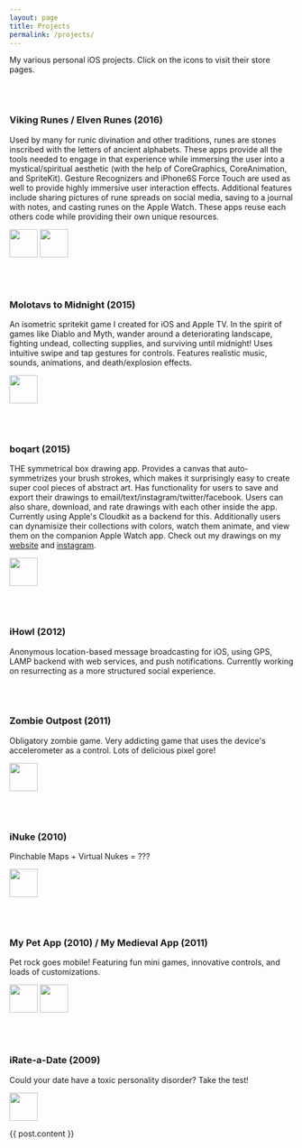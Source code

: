 ```yaml
---
layout: page
title: Projects
permalink: /projects/
---
```

My various personal iOS projects. Click on the icons to visit their store pages.

<br><br>
### Viking Runes / Elven Runes (2016)
Used by many for runic divination and other traditions, runes are stones inscribed with the letters of ancient alphabets. These apps provide all the tools needed to engage in that experience while immersing the user into a mystical/spiritual aesthetic (with the help of CoreGraphics, CoreAnimation, and SpriteKit). Gesture Recognizers and iPhone6S Force Touch are used as well to provide highly immersive user interaction effects. Additional features include sharing pictures of rune spreads on social media, saving to a journal with notes, and casting runes on the Apple Watch. These apps reuse each others code while providing their own unique resources.

<a href="https://itunes.apple.com/us/app/viking-runes/id346993180?mt=8" target="itunes_store" style="display:inline-block;overflow:hidden;width:50px;height:50px;"><img
src="http://a2.mzstatic.com/us/r30/Purple4/v4/5f/c3/bf/5fc3bf69-ca9d-1548-0f5a-b201e6421da0/icon175x175.png" style="height:100%;width:100%"></a>
<a href="https://itunes.apple.com/us/app/elven-runes/id376531299?mt=8" target="itunes_store" style="display:inline-block;overflow:hidden;width:50px;height:50px;"><img
src="http://a5.mzstatic.com/us/r30/Purple30/v4/90/98/8f/90988f9c-5ca7-5937-44d1-7e2a5f6b156b/icon175x175.png" style="height:100%;width:100%"></a>


<br><br>
### Molotavs to Midnight (2015)
An isometric spritekit game I created for iOS and Apple TV. In the spirit of games like Diablo and Myth, wander around a deteriorating landscape, fighting undead, collecting supplies, and surviving until midnight! Uses intuitive swipe and tap gestures for controls. Features realistic music, sounds, animations, and death/explosion effects.

<a href="https://itunes.apple.com/us/app/molotavs-to-midnight/id1065326654?mt=8" target="itunes_store" style="display:inline-block;overflow:hidden;width:50px;height:50px;"><img src="http://a3.mzstatic.com/us/r30/Purple69/v4/c2/cc/ab/c2ccab68-2f2b-b9eb-cec9-5e87d3d4b29c/icon175x175.jpeg" style="height:100%;width:100%"></a>


<br><br>
### boqart (2015)
THE symmetrical box drawing app. Provides a canvas that auto-symmetrizes your brush strokes, which makes it surprisingly easy to create super cool pieces of abstract art. Has functionality for users to save and export their drawings to email/text/instagram/twitter/facebook. Users can also share, download, and rate drawings with each other inside the app. Currently using Apple's Cloudkit as a backend for this. Additionally users can dynamisize their collections with colors, watch them animate, and view them on the companion Apple Watch app. Check out my drawings on my <a href="http://www.boqart.com">website</a> and <a href="https://www.instagram.com/theo.apps/">instagram</a>.


<a href="https://itunes.apple.com/us/app/boq/id989616863?mt=8" target="itunes_store" style="display:inline-block;overflow:hidden;width:50px;height:50px;"><img src="http://a3.mzstatic.com/us/r30/Purple6/v4/63/63/c6/6363c683-519e-977e-bcd7-5f1bff55d0c8/icon175x175.png" style="height:100%;width:100%"></a>

<br><br>
### iHowl (2012)
Anonymous location-based message broadcasting for iOS, using GPS, LAMP backend with web services, and push notifications. Currently working on resurrecting as a more structured social experience. 

<br><br>
### Zombie Outpost (2011)
Obligatory zombie game. Very addicting game that uses the device's accelerometer as a control. Lots of delicious pixel gore!

<a href="https://itunes.apple.com/us/app/zombie-outpost/id451034437?mt=8" target="itunes_store" style="display:inline-block;overflow:hidden;width:50px;height:50px;"><img src="http://a2.mzstatic.com/us/r30/Purple/v4/64/87/c1/6487c1ac-5e91-1b4f-8e60-6991b8a87727/icon175x175.png" style="height:100%;width:100%"></a>

<br><br>
### iNuke (2010)
Pinchable Maps + Virtual Nukes = ???

<a href="https://itunes.apple.com/us/app/inuke/id413022208?mt=8" target="itunes_store" style="display:inline-block;overflow:hidden;width:50px;height:50px;"><img src="http://a1.mzstatic.com/us/r30/Purple/v4/a3/7f/af/a37faf51-b606-a44f-4e77-2114d878e7f1/icon175x175.png" style="height:100%;width:100%"></a>

<br><br>
### My Pet App (2010) / My Medieval App (2011)
Pet rock goes mobile! Featuring fun mini games, innovative controls, and loads of customizations.

<a href="https://itunes.apple.com/us/app/my-pet-app/id359079157?mt=8" target="itunes_store" style="display:inline-block;overflow:hidden;width:50px;height:50px;"><img src="http://a2.mzstatic.com/us/r30/Purple/v4/2a/ee/98/2aee98aa-4b0b-c81a-1398-dc11de82aff7/icon175x175.png" style="height:100%;width:100%"></a>
<a href="https://itunes.apple.com/us/app/my-medieval-app/id478914966?mt=8" target="itunes_store" style="display:inline-block;overflow:hidden;width:50px;height:50px;"><img src="http://a3.mzstatic.com/us/r30/Purple/v4/78/b5/79/78b5792f-0e4c-dd78-9c69-60c2393d7936/icon175x175.png" style="height:100%;width:100%"></a>


<br><br>
### iRate-a-Date (2009)
Could your date have a toxic personality disorder? Take the test!

<a href="https://itunes.apple.com/us/app/irate-a-date/id330329987?mt=8" target="itunes_store" style="display:inline-block;overflow:hidden;width:50px;height:50px;"><img src="http://a5.mzstatic.com/us/r30/Purple/v4/b4/8a/d9/b48ad939-53dd-cd81-3661-8da0e3c38614/icon175x175.png" style="height:100%;width:100%"></a>

{{ post.content }}

